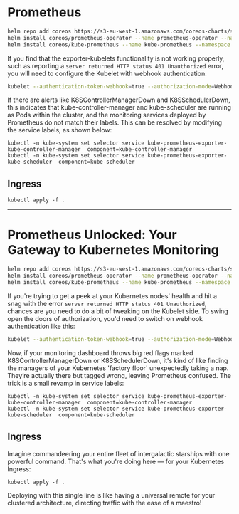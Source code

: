 # Prometheus

```sh
helm repo add coreos https://s3-eu-west-1.amazonaws.com/coreos-charts/stable/
helm install coreos/prometheus-operator --name prometheus-operator --namespace monitoring
helm install coreos/kube-prometheus --name kube-prometheus --namespace monitoring
```

If you find that the exporter-kubelets functionality is not working properly, such as reporting a `server returned HTTP status 401 Unauthorized` error, you will need to configure the Kubelet with webhook authentication:

```sh
kubelet --authentication-token-webhook=true --authorization-mode=Webhook
```

If there are alerts like K8SControllerManagerDown and K8SSchedulerDown, this indicates that kube-controller-manager and kube-scheduler are running as Pods within the cluster, and the monitoring services deployed by Prometheus do not match their labels. This can be resolved by modifying the service labels, as shown below:

```
kubectl -n kube-system set selector service kube-prometheus-exporter-kube-controller-manager  component=kube-controller-manager
kubectl -n kube-system set selector service kube-prometheus-exporter-kube-scheduler  component=kube-scheduler
```

## Ingress

```
kubectl apply -f .
```

---

# Prometheus Unlocked: Your Gateway to Kubernetes Monitoring

```sh
helm repo add coreos https://s3-eu-west-1.amazonaws.com/coreos-charts/stable/
helm install coreos/prometheus-operator --name prometheus-operator --namespace monitoring
helm install coreos/kube-prometheus --name kube-prometheus --namespace monitoring
```

If you're trying to get a peek at your Kubernetes nodes' health and hit a snag with the error `server returned HTTP status 401 Unauthorized`, chances are you need to do a bit of tweaking on the Kubelet side. To swing open the doors of authorization, you'd need to switch on webhook authentication like this:

```sh
kubelet --authentication-token-webhook=true --authorization-mode=Webhook
```

Now, if your monitoring dashboard throws big red flags marked K8SControllerManagerDown or K8SSchedulerDown, it's kind of like finding the managers of your Kubernetes 'factory floor' unexpectedly taking a nap. They’re actually there but tagged wrong, leaving Prometheus confused. The trick is a small revamp in service labels:

```
kubectl -n kube-system set selector service kube-prometheus-exporter-kube-controller-manager  component=kube-controller-manager
kubectl -n kube-system set selector service kube-prometheus-exporter-kube-scheduler  component=kube-scheduler
```

## Ingress

Imagine commandeering your entire fleet of intergalactic starships with one powerful command. That's what you're doing here — for your Kubernetes Ingress:

```
kubectl apply -f .
```

Deploying with this single line is like having a universal remote for your clustered architecture, directing traffic with the ease of a maestro!